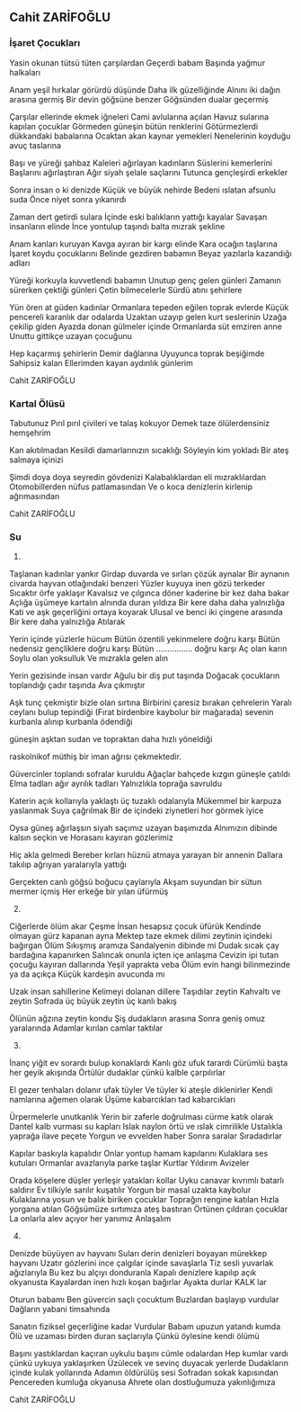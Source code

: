 ## Cahit ZARİFOĞLU

### İşaret Çocukları

Yasin okunan tütsü tüten çarşılardan
Geçerdi babam
Başında yağmur halkaları

Anam yeşil hırkalar görürdü düşünde
Daha ilk güzelliğinde
Alnını iki dağın arasına germiş
Bir devin göğsüne benzer
Göğsünden dualar geçermiş

Çarşılar ellerinde ekmek iğneleri
Cami avlularına açılan
Havuz sularına kapılan çocuklar
Görmeden güneşin bütün renklerini
Götürmezlerdi dükkandaki babalarına
Ocaktan akan kaynar yemekleri
Nenelerinin koyduğu avuç taslarına

Başı ve yüreği şahbaz
Kaleleri ağırlayan kadınların
Süslerini kemerlerini
Başlarını ağırlaştıran
Ağır siyah şelale saçlarını
Tutunca gençleşirdi erkekler

Sonra insan o ki denizde
Küçük ve büyük nehirde
Bedeni ıslatan afsunlu suda
Önce niyet sonra yıkanırdı

Zaman dert getirdi sulara
İçinde eski balıkların yattığı kayalar
Savaşan insanların elinde
İnce yontulup taşındı balta mızrak şekline

Anam kanları kuruyan
Kavga ayıran bir kargı elinde
Kara ocağın taşlarına
İşaret koydu çocuklarını
Belinde gezdiren babamın
Beyaz yazılarla kazandığı adları

Yüreği korkuyla kuvvetlendi babamın
Unutup genç gelen günleri
Zamanın sürerken çektiği günleri
Çetin bilmecelerle
Sürdü atını şehirlere

Yün ören at güden kadınlar
Ormanlara tepeden eğilen toprak evlerde
Küçük pencereli karanlık dar odalarda
Uzaktan uzayıp gelen kurt seslerinin
Uzağa çekilip giden
Ayazda donan gülmeler içinde
Ormanlarda süt emziren anne
Unuttu gittikçe uzayan çocuğunu

Hep kaçarmış şehirlerin
Demir dağlarına
Uyuyunca toprak beşiğimde
Sahipsiz kalan
Ellerimden kayan aydınlık günlerim

Cahit ZARİFOĞLU

### Kartal Ölüsü

Tabutunuz
Pırıl pırıl çivileri ve talaş kokuyor
Demek taze ölülerdensiniz hemşehrim

Kan akıtılmadan
Kesildi damarlarınızın sıcaklığı
Söyleyin kim yokladı
Bir ateş salmaya içinizi

Şimdi doya doya seyredin gövdenizi
Kalabalıklardan eli mızraklılardan
Otomobillerden nüfus patlamasından
Ve o koca denizlerin kirlenip ağrımasından

Cahit ZARİFOĞLU

### Su

1.
Taşlanan kadınlar yankır
Girdap duvarda ve sırları çözük aynalar
Bir aynanın civarda hayvan otlağındaki benzeri
Yüzler kuyuya inen gözü terkeder
Sıcaktır örfe yaklaşır
Kavalsız ve çılgınca döner kaderine bir kez daha bakar
Açlığa üşümeye kartalın alnında duran yıldıza
Bir kere daha daha yalnızlığa
Kati ve aşk geçerliğini ortaya koyarak
Ulusal ve benci iki çingene arasında
Bir kere daha yalnızlığa
Atılarak

Yerin içinde yüzlerle hücum
Bütün özentili yekinmelere doğru karşı
Bütün nedensiz gençliklere doğru karşı
Bütün ................ doğru karşı
Aç olan karın
Soylu olan yoksulluk
Ve mızrakla gelen alın

Yerin gezisinde insan vardır
Ağulu bir diş put taşında
Doğacak çocukların toplandığı çadır taşında
Ava çıkmıştır

Aşk tunç çekmiştir bizle olan sırtına
Birbirini çaresiz bırakan çehrelerin
Yaralı ceylanı bulup tepindiği
(Fırat birdenbire kaybolur bir mağarada)
sevenin kurbanla alınıp kurbanla ödendiği

güneşin aşktan sudan ve topraktan
daha hızlı yöneldiği

raskolnikof
müthiş bir iman ağrısı çekmektedir.

Güvercinler toplandı sofralar kuruldu
Ağaçlar bahçede kızgın güneşle çatıldı
Elma tadları ağır ayrılık tadları
Yalnızlıkla toprağa savruldu

Katerin açık kollarıyla yaklaştı üç tuzaklı odalarıyla
Mükemmel bir karpuza yaslanmak
Suya çağrılmak
Bir de içindeki ziynetleri hor görmek iyice

Oysa güneş ağırlaşsın siyah saçımız uzayan başımızda
Alnımızın dibinde kalsın seçkin ve Horasanı kayıran gözlerimiz

Hiç akla gelmedi
Bereber kırları hüznü atmaya yarayan bir annenin
Dallara takılıp ağrıyan yaralarıyla yattığı

Gerçekten canlı göğsü boğucu çaylarıyla
Akşam suyundan bir sütun mermer içmiş
Her erkeğe bir yılan üfürmüş


2.
Ciğerlerde ölüm akar
Çeşme 
İnsan hesapsız çocuk üfürük
Kendinde olmayan gürz kapanan ayna
Mektep taze ekmek dilimi zeytinin içindeki bağırgan
Ölüm
Sıkışmış aramıza
Sandalyenin dibinde mi
Dudak sıcak çay bardağına kapanırken
Salıncak onunla içten içe anlaşma
Cevizin ipi tutan çocuğu kayıran dallarında
Yeşil yaprakta veba
Ölüm evin hangi bilinmezinde ya da açıkça
Küçük kardeşin avucunda mı

Uzak insan sahillerine
Kelimeyi dolanan dillere
Taşıdılar zeytin
Kahvaltı ve zeytin
Sofrada üç büyük zeytin üç kanlı bakış

Ölünün ağzına zeytin kondu
Şiş dudakların arasına
Sonra geniş omuz yaralarında
Adamlar kırılan camlar taktılar

3.
İnanç yiğit ev sorardı bulup konaklardı
Kanlı göz ufuk tarardı
Cürümlü başta her geyik akışında
Örtülür dudaklar çünkü kalble çarpılırlar

El gezer tenhaları dolanır ufak tüyler
Ve tüyler ki ateşle diklenirler
Kendi namlarına ağemen olarak
Üşüme kabarcıkları tad kabarcıkları

Ürpermelerle unutkanlık
Yerin bir zaferle doğrulması cürme katık olarak
Dantel kalb vurması su kapları
Islak naylon örtü ve ıslak cimrilikle
Ustalıkla yaprağa ilave peçete
Yorgun ve evvelden haber
Sonra saralar
Sıradadırlar

Kapılar baskıyla kapalıdır
Onlar yontup hamam kapılarını
Kulaklara ses kutuları
Ormanlar avazlarıyla parke taşlar
Kurtlar
Yıldırım
Avizeler

Orada köşelere düşler yerleşir yatakları kollar
Uyku canavar kıvrımlı batarlı saldırır
Ev tilkiyle sarılır kuşatılır
Yorgun bir masal uzakta kaybolur
Kulaklarına yosun ve balık biriken çocuklar
Toprağın rengine katılan
Hızla yorgana atılan
Göğsümüze sırtımıza ateş bastıran
Örtünen çıldıran çocuklar
La onlarla alev açıyor her yanımız
Anlaşalım 

4.
Denizde büyüyen av hayvanı
Suları derin denizleri boyayan mürekkep hayvanı
Uzatır gözlerini ince çalgılar içinde savaşlarla
Tiz sesli yuvarlak ağızlarıyla
Bu kez bu alçıyı donduranla
Kapalı denizlere kapılıp açık okyanusta
Kayalardan inen hızlı koşan bağırlar
Ayakta durlar
KALK lar

Oturun babamı
Ben güvercin saçlı çocuktum
Buzlardan başlayıp vurdular
Dağların yabani timsahında

Sanatın fiziksel geçerliğine kadar
Vurdular
Babam upuzun yatandı kumda
Ölü ve uzaması birden duran saçlarıyla
Çünkü öylesine kendi ölümü

Başını yastıklardan kaçıran uykulu başını cümle odalardan
Hep kumlar vardı çünkü uykuya yaklaşırken
Üzülecek ve sevinç duyacak yerlerde
Dudakların içinde kulak yollarında
Adamın öldürülüş sesi
Sofradan sokak kapısından
Pencereden kumluğa okyanusa
Ahrete olan dostluğumuza yakınlığımıza

Cahit ZARİFOĞLU